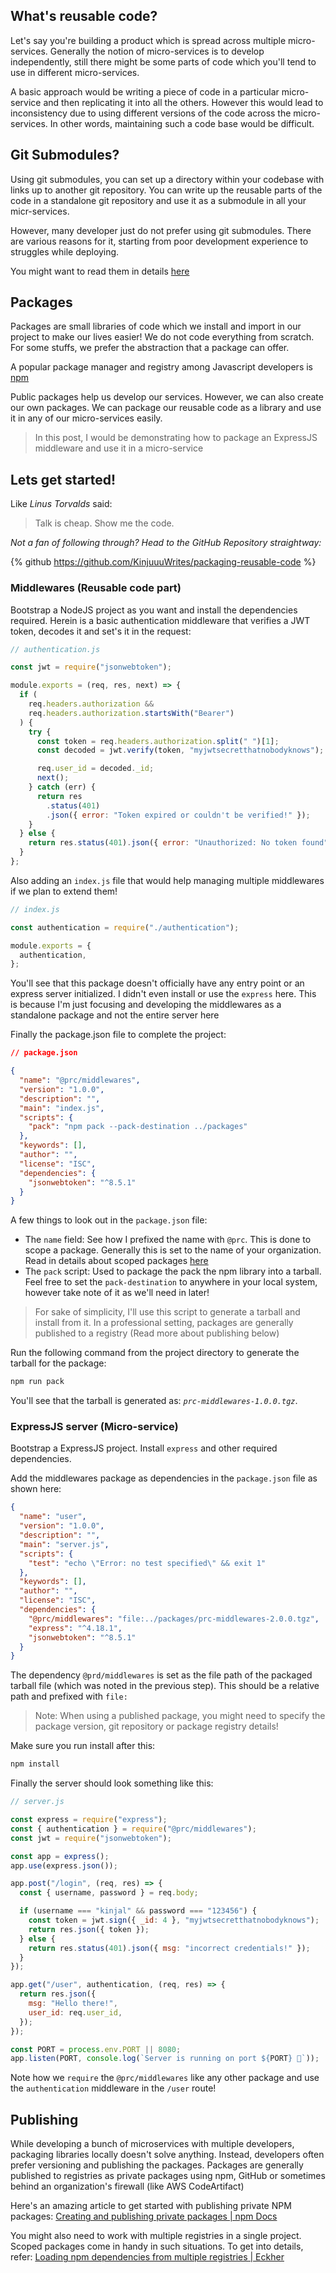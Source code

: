 ## What's reusable code?

Let's say you're building a product which is spread across multiple micro-services. Generally the notion of micro-services is to develop independently, still there might be some parts of code which you'll tend to use in different micro-services.

A basic approach would be writing a piece of code in a particular micro-service and then replicating it into all the others. However this would lead to inconsistency due to using different versions of the code across the micro-services. In other words, maintaining such a code base would be difficult.

## Git Submodules?

Using git submodules, you can set up a directory within your codebase with links up to another git repository. You can write up the reusable parts of the code in a standalone git repository and use it as a submodule in all your micr-services.

However, many developer just do not prefer using git submodules. There are various reasons for it, starting from poor development experience to struggles while deploying.

You might want to read them in details [here](https://abildskov.io/2021/03/28/why-i-hate-submodules/)

## Packages

Packages are small libraries of code which we install and import in our project to make our lives easier! We do not code everything from scratch. For some stuffs, we prefer the abstraction that a package can offer.

A popular package manager and registry among Javascript developers is [npm](https://www.npmjs.com/)

Public packages help us develop our services. However, we can also create our own packages. We can package our reusable code as a library and use it in any of our micro-services easily.

> In this post, I would be demonstrating how to package an ExpressJS middleware and use it in a micro-service

## Lets get started!

Like _Linus Torvalds_ said:

> Talk is cheap. Show me the code.

_Not a fan of following through? Head to the GitHub Repository straightway:_

{% github https://github.com/KinjuuuWrites/packaging-reusable-code %}

### Middlewares (Reusable code part)

Bootstrap a NodeJS project as you want and install the dependencies required.
Herein is a basic authentication middleware that verifies a JWT token, decodes it and set's it in the request:

```js
// authentication.js

const jwt = require("jsonwebtoken");

module.exports = (req, res, next) => {
  if (
    req.headers.authorization &&
    req.headers.authorization.startsWith("Bearer")
  ) {
    try {
      const token = req.headers.authorization.split(" ")[1];
      const decoded = jwt.verify(token, "myjwtsecretthatnobodyknows");

      req.user_id = decoded._id;
      next();
    } catch (err) {
      return res
        .status(401)
        .json({ error: "Token expired or couldn't be verified!" });
    }
  } else {
    return res.status(401).json({ error: "Unauthorized: No token found" });
  }
};
```

Also adding an `index.js` file that would help managing multiple middlewares if we plan to extend them!

```js
// index.js

const authentication = require("./authentication");

module.exports = {
  authentication,
};
```

You'll see that this package doesn't officially have any entry point or an express server initialized. I didn't even install or use the `express` here. This is because I'm just focusing and developing the middlewares as a standalone package and not the entire server here

Finally the package.json file to complete the project:

```json
// package.json

{
  "name": "@prc/middlewares",
  "version": "1.0.0",
  "description": "",
  "main": "index.js",
  "scripts": {
    "pack": "npm pack --pack-destination ../packages"
  },
  "keywords": [],
  "author": "",
  "license": "ISC",
  "dependencies": {
    "jsonwebtoken": "^8.5.1"
  }
}
```

A few things to look out in the `package.json` file:

- The `name` field: See how I prefixed the name with `@prc`. This is done to scope a package. Generally this is set to the name of your organization. Read in details about scoped packages [here](https://docs.npmjs.com/cli/v8/using-npm/scope)
- The `pack` script: Used to package the pack the npm library into a tarball. Feel free to set the `pack-destination` to anywhere in your local system, however take note of it as we'll need in later!

> For sake of simplicity, I'll use this script to generate a tarball and install from it. In a professional setting, packages are generally published to a registry (Read more about publishing below)

Run the following command from the project directory to generate the tarball for the package:

```sh
npm run pack
```

You'll see that the tarball is generated as: _`prc-middlewares-1.0.0.tgz`_.

### ExpressJS server (Micro-service)

Bootstrap a ExpressJS project. Install `express` and other required dependencies.

Add the middlewares package as dependencies in the `package.json` file as shown here:

```json
{
  "name": "user",
  "version": "1.0.0",
  "description": "",
  "main": "server.js",
  "scripts": {
    "test": "echo \"Error: no test specified\" && exit 1"
  },
  "keywords": [],
  "author": "",
  "license": "ISC",
  "dependencies": {
    "@prc/middlewares": "file:../packages/prc-middlewares-2.0.0.tgz",
    "express": "^4.18.1",
    "jsonwebtoken": "^8.5.1"
  }
}
```

The dependency `@prd/middlewares` is set as the file path of the packaged tarball file (which was noted in the previous step). This should be a relative path and prefixed with `file:`

> Note: When using a published package, you might need to specify the package version, git repository or package registry details!

Make sure you run install after this:

```sh
npm install
```

Finally the server should look something like this:

```js
// server.js

const express = require("express");
const { authentication } = require("@prc/middlewares");
const jwt = require("jsonwebtoken");

const app = express();
app.use(express.json());

app.post("/login", (req, res) => {
  const { username, password } = req.body;

  if (username === "kinjal" && password === "123456") {
    const token = jwt.sign({ _id: 4 }, "myjwtsecretthatnobodyknows");
    return res.json({ token });
  } else {
    return res.status(401).json({ msg: "incorrect credentials!" });
  }
});

app.get("/user", authentication, (req, res) => {
  return res.json({
    msg: "Hello there!",
    user_id: req.user_id,
  });
});

const PORT = process.env.PORT || 8080;
app.listen(PORT, console.log(`Server is running on port ${PORT} 🚀`));
```

Note how we `require` the `@prc/middlewares` like any other package and use the `authentication` middleware in the `/user` route!

## Publishing

While developing a bunch of microservices with multiple developers, packaging libraries locally doesn't solve anything. Instead, developers often prefer versioning and publishing the packages. Packages are generally published to registries as private packages using npm, GitHub or sometimes behind an organization's firewall (like AWS CodeArtifact)

Here's an amazing article to get started with publishing private NPM packages:
[Creating and publishing private packages | npm Docs](https://docs.npmjs.com/creating-and-publishing-private-packages)

You might also need to work with multiple registries in a single project. Scoped packages come in handy in such situations. To get into details, refer:
[Loading npm dependencies from multiple registries | Eckher](https://www.eckher.com/c/21g2_hpfhs)

